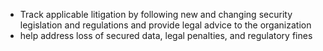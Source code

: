 - Track applicable litigation by following new and changing security legislation and regulations and provide legal advice to the organization
- help address loss of secured data, legal penalties, and regulatory fines